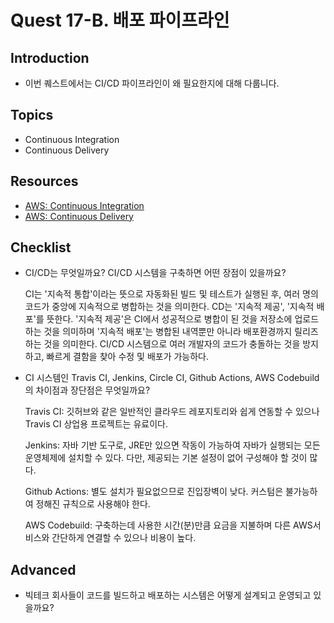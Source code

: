 # Quest 17-B. 배포 파이프라인

## Introduction

- 이번 퀘스트에서는 CI/CD 파이프라인이 왜 필요한지에 대해 다룹니다.

## Topics

- Continuous Integration
- Continuous Delivery

## Resources

- [AWS: Continuous Integration](https://aws.amazon.com/ko/devops/continuous-integration/)
- [AWS: Continuous Delivery](https://aws.amazon.com/ko/devops/continuous-delivery/)

## Checklist

- CI/CD는 무엇일까요? CI/CD 시스템을 구축하면 어떤 장점이 있을까요?

  CI는 '지속적 통합'이라는 뜻으로 자동화된 빌드 및 테스트가 실행된 후, 여러 명의 코드가 중앙에 지속적으로 병합하는 것을 의미한다. CD는 '지속적 제공', '지속적 배포'를 뜻한다. '지속적 제공'은 CI에서 성공적으로 병합이 된 것을 저장소에 업로드하는 것을 의미하며 '지속적 배포'는 병합된 내역뿐만 아니라 배포환경까지 릴리즈 하는 것을 의미한다. CI/CD 시스템으로 여러 개발자의 코드가 충돌하는 것을 방지하고, 빠르게 결함을 찾아 수정 및 배포가 가능하다.

- CI 시스템인 Travis CI, Jenkins, Circle CI, Github Actions, AWS Codebuild 의 차이점과 장단점은 무엇일까요?

  Travis CI: 깃허브와 같은 일반적인 클라우드 레포지토리와 쉽게 연동할 수 있으나 Travis CI 상업용 프로젝트는 유료이다.

  Jenkins: 자바 기반 도구로, JRE만 있으면 작동이 가능하여 자바가 실행되는 모든 운영체제에 설치할 수 있다. 다만, 제공되는 기본 설정이 없어 구성해야 할 것이 많다.

  Github Actions: 별도 설치가 필요없으므로 진입장벽이 낮다. 커스텀은 불가능하여 정해진 규칙으로 사용해야 한다.

  AWS Codebuild: 구축하는데 사용한 시간(분)만큼 요금을 지불하며 다른 AWS서비스와 간단하게 연결할 수 있으나 비용이 높다.

## Advanced

- 빅테크 회사들이 코드를 빌드하고 배포하는 시스템은 어떻게 설계되고 운영되고 있을까요?

